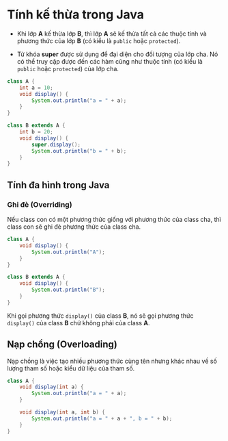 # Tính kế thừa trong Java

- Khi lớp **A** kế thừa lớp **B**, thì lớp **A** sẽ kế thừa tất cả các thuộc tính và phương thức của lớp **B** (có kiểu là `public` hoặc `protected`).

- Từ khóa **super** được sử dụng để đại diện cho đối tượng của lớp cha.
Nó có thể truy cập được đến các hàm cũng như thuộc tính (có kiểu là `public` hoặc `protected`) của lớp cha.

```Java
class A {
    int a = 10;
    void display() {
        System.out.println("a = " + a);
    }
}

class B extends A {
    int b = 20;
    void display() {
        super.display();
        System.out.println("b = " + b);
    }
}
```

## Tính đa hình trong Java

### Ghi đè (Overriding)

Nếu class con có một phương thức giống với phương thức của class cha, thì class con sẽ ghi đè phương thức của class cha.

```Java
class A {
    void display() {
        System.out.println("A");
    }
}

class B extends A {
    void display() {
        System.out.println("B");
    }
}
```

Khi gọi phương thức `display()` của class **B**, nó sẽ gọi phương thức `display()` của class **B** chứ không phải của class **A**.

## Nạp chồng (Overloading)

Nạp chồng là việc tạo nhiều phương thức cùng tên nhưng khác nhau về số lượng tham số hoặc kiểu dữ liệu của tham số.

```Java
class A {
    void display(int a) {
        System.out.println("a = " + a);
    }

    void display(int a, int b) {
        System.out.println("a = " + a + ", b = " + b);
    }
}
```

